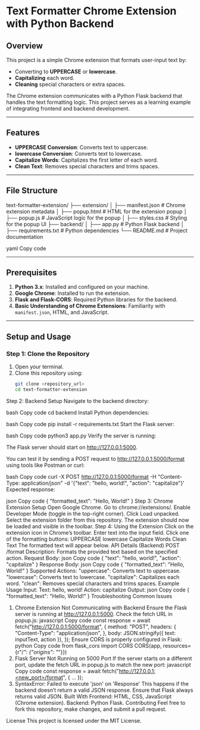 # Text Formatter Chrome Extension with Python Backend

## Overview
This project is a simple Chrome extension that formats user-input text by:
- Converting to **UPPERCASE** or **lowercase**.
- **Capitalizing** each word.
- **Cleaning** special characters or extra spaces.

The Chrome extension communicates with a Python Flask backend that handles the text formatting logic. This project serves as a learning example of integrating frontend and backend development.

---

## Features
- **UPPERCASE Conversion**: Converts text to uppercase.
- **lowercase Conversion**: Converts text to lowercase.
- **Capitalize Words**: Capitalizes the first letter of each word.
- **Clean Text**: Removes special characters and trims spaces.

---

## File Structure

text-formatter-extension/ ├── extension/ │ ├── manifest.json # Chrome extension metadata │ ├── popup.html # HTML for the extension popup │ ├── popup.js # JavaScript logic for the popup │ ├── styles.css # Styling for the popup UI ├── backend/ │ ├── app.py # Python Flask backend │ ├── requirements.txt # Python dependencies └── README.md # Project documentation

yaml
Copy code

---

## Prerequisites

1. **Python 3.x**: Installed and configured on your machine.
2. **Google Chrome**: Installed to run the extension.
3. **Flask and Flask-CORS**: Required Python libraries for the backend.
4. **Basic Understanding of Chrome Extensions**: Familiarity with `manifest.json`, HTML, and JavaScript.

---

## Setup and Usage

### Step 1: Clone the Repository
1. Open your terminal.
2. Clone this repository using:
   ```bash
   git clone <repository_url>
   cd text-formatter-extension
Step 2: Backend Setup
Navigate to the backend directory:

bash
Copy code
cd backend
Install Python dependencies:

bash
Copy code
pip install -r requirements.txt
Start the Flask server:

bash
Copy code
python3 app.py
Verify the server is running:

The Flask server should start on http://127.0.0.1:5000.

You can test it by sending a POST request to http://127.0.0.1:5000/format using tools like Postman or curl:

bash
Copy code
curl -X POST http://127.0.0.1:5000/format -H "Content-Type: application/json" -d '{"text": "hello, world!", "action": "capitalize"}'
Expected response:

json
Copy code
{
  "formatted_text": "Hello, World!"
}
Step 3: Chrome Extension Setup
Open Google Chrome.
Go to chrome://extensions/.
Enable Developer Mode (toggle in the top-right corner).
Click Load unpacked.
Select the extension folder from this repository.
The extension should now be loaded and visible in the toolbar.
Step 4: Using the Extension
Click on the extension icon in Chrome’s toolbar.
Enter text into the input field.
Click one of the formatting buttons:
UPPERCASE
lowercase
Capitalize Words
Clean Text
The formatted text will appear below.
API Details (Backend)
POST /format
Description: Formats the provided text based on the specified action.
Request Body:
json
Copy code
{
  "text": "hello, world!",
  "action": "capitalize"
}
Response Body:
json
Copy code
{
  "formatted_text": "Hello, World!"
}
Supported Actions:
"uppercase": Converts text to uppercase.
"lowercase": Converts text to lowercase.
"capitalize": Capitalizes each word.
"clean": Removes special characters and trims spaces.
Example Usage
Input:
Text: hello, world!
Action: capitalize
Output:
json
Copy code
{
  "formatted_text": "Hello, World!"
}
Troubleshooting
Common Issues
1. Chrome Extension Not Communicating with Backend
Ensure the Flask server is running at http://127.0.0.1:5000.
Check the fetch URL in popup.js:
javascript
Copy code
const response = await fetch("http://127.0.0.1:5000/format", {
  method: "POST",
  headers: {
    "Content-Type": "application/json",
  },
  body: JSON.stringify({ text: inputText, action }),
});
Ensure CORS is properly configured in Flask:
python
Copy code
from flask_cors import CORS
CORS(app, resources={r"/*": {"origins": "*"}})
2. Flask Server Not Running on 5000 Port
If the server starts on a different port, update the fetch URL in popup.js to match the new port:
javascript
Copy code
const response = await fetch("http://127.0.0.1:<new_port>/format", {
  ...
});
3. SyntaxError: Failed to execute 'json' on 'Response'
This happens if the backend doesn’t return a valid JSON response. Ensure that Flask always returns valid JSON.
Built With
Frontend: HTML, CSS, JavaScript (Chrome extension).
Backend: Python Flask.
Contributing
Feel free to fork this repository, make changes, and submit a pull request.

License
This project is licensed under the MIT License.




